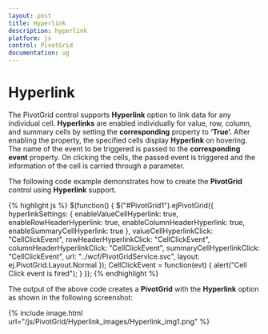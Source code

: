 ```yaml
---
layout: post
title: Hyperlink
description: hyperlink
platform: js
control: PivotGrid
documentation: ug
---
```


# Hyperlink

The PivotGrid control supports **Hyperlink** option to link data for any individual cell. **Hyperlinks** are enabled individually for value, row, column, and summary cells by setting the **corresponding** property to **‘True’.** After enabling the property, the specified cells display **Hyperlink** on hovering. The name of the event to be triggered is passed to the **corresponding event** property. On clicking the cells, the passed event is triggered and the information of the cell is carried through a parameter.

The following code example demonstrates how to create the **PivotGrid** control using **Hyperlink** support.

{% highlight js %}
$(function() {
    $("#PivotGrid1").ejPivotGrid({
        hyperlinkSettings: {
            enableValueCellHyperlink: true,
            enableRowHeaderHyperlink: true,
            enableColumnHeaderHyperlink: true,
            enableSummaryCellHyperlink: true
        },
        valueCellHyperlinkClick: "CellClickEvent",
        rowHeaderHyperlinkClick: "CellClickEvent",
        columnHeaderHyperlinkClick: "CellClickEvent",
        summaryCellHyperlinkClick: "CellClickEvent",
        url: "../wcf/PivotGridService.svc",
        layout: ej.PivotGrid.Layout.Normal
    });
    CellClickEvent = function(evt) {
        alert("Cell Click event is fired");
    }
});
{% endhighlight %}

The output of the above code creates a **PivotGrid** with the **Hyperlink** option as shown in the following screenshot:

{% include image.html url="/js/PivotGrid/Hyperlink_images/Hyperlink_img1.png" %}


